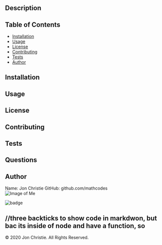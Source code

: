 
#   
  
## Description



## Table of Contents
* [Installation](#installation)
* [Usage](#usage)
* [License](#license)
* [Contributing](#contributing)
* [Tests](#tests)
* [Author](#author)

## Installation
    

## Usage
    

## License
    

## Contributing
    
  
## Tests
    

## Questions
    

## Author
Name: Jon Christie 
GitHub: github.com/mathcodes  
![Image of Me](undefined)


![badge](https://img.shields.io/badge/License-MIT-orange/)

//three backticks to show code in markdwon, but bac its inside of node and have a function, so
---
© 2020 Jon Christie. All Rights Reserved.
